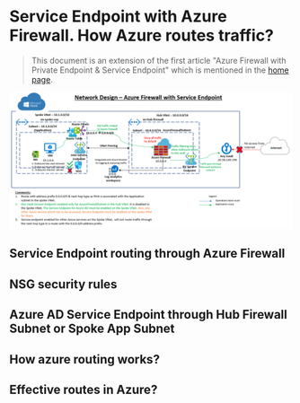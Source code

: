 # Service Endpoint with Azure Firewall. How Azure routes traffic?
> This document is an extension of the first article "Azure Firewall with Private Endpoint & Service Endpoint" which is mentioned in the [home page](readme.md). 

![alt text](images/azfw-sep.png)

## Service Endpoint routing through Azure Firewall

## NSG security rules

## Azure AD Service Endpoint through Hub Firewall Subnet or Spoke App Subnet

## How azure routing works?

## Effective routes in Azure?
